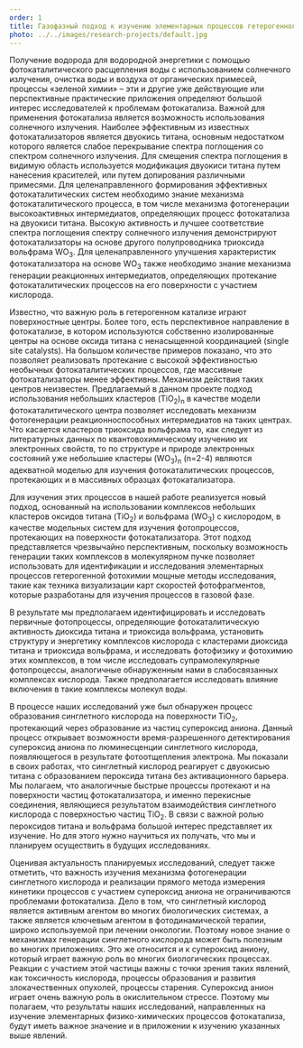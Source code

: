 ```yaml
---
order: 1
title: Газофазный подход к изучению элементарных процессов гетерогенного фотокатализа
photo: ../../images/research-projects/default.jpg
---
```

Получение водорода для водородной энергетики с помощью фотокаталитического расщепления воды с использованием 
солнечного излучения, очистка воды и воздуха от органических примесей, процессы «зеленой химии» – 
эти и другие уже действующие или перспективные практические приложения определяют большой интерес 
исследователей к проблемам фотокатализа. Важной для применения фотокатализа является возможность 
использования солнечного излучения. Наиболее эффективным из известных фотокатализаторов является 
двуокись титана, основным недостатком которого является слабое перекрывание спектра поглощения 
со спектром солнечного излучения. Для смещения спектра поглощения в видимую область используется 
модификация двуокиси титана путем нанесения красителей, или путем допирования различными примесями. 
Для целенаправленного формирования эффективных фотокаталитических систем необходимо знание механизма 
фотокаталитического процесса, в том числе механизма фотогенерации высокоактивных интермедиатов, определяющих 
процесс фотокатализа на двуокиси титана. Высокую активность и лучшее соответствие спектра поглощения спектру 
солнечного излучения демонстрируют фотокатализаторы на основе другого полупроводника триоксида вольфрама WO<sub>3</sub>. 
Для целенаправленного улучшения характеристик фотокатализатора на основе WO<sub>3</sub> также необходимо знание механизма 
генерации реакционных интермедиатов, определяющих протекание фотокаталитических процессов на его поверхности с участием кислорода. 

Известно, что важную роль в гетерогенном катализе играют поверхностные центры. Более того, есть перспективное 
направление в фотокатализе, в котором используются собственно изолированные центры на основе оксида титана с 
ненасыщенной координацией (single site catalysts). На большом количестве примеров показано, что это позволяет 
реализовать протекание с высокой эффективностью необычных фотокаталитических процессов, где массивные 
фотокатализаторы менее эффективны. Механизм действия таких центров неизвестен. Предлагаемый в данном проекте 
подход использования небольших кластеров (TiO<sub>2</sub>)<sub>n</sub> в качестве модели фотокаталитического центра позволяет 
исследовать механизм фотогенерации реакционноспособных интермедиатов на таких центрах. Что касается кластеров 
триоксида вольфрама то, как следует из литературных данных по квантовохимическому изучению их электронных свойств, 
то по структуре и природе электронных состояний уже небольшие кластеры (WO<sub>3</sub>)<sub>n</sub> (n=2-4) 
являются адекватной моделью для изучения фотокаталитических процессов, протекающих и в массивных образцах фотокатализатора.

Для изучения этих процессов в нашей работе реализуется новый подход, основанный на использовании комплексов 
небольших кластеров оксидов титана (TiO<sub>2</sub>) и вольфрама (WO<sub>3</sub>) с кислородом, в качестве 
модельных систем для изучения фотопроцессов, протекающих на поверхности фотокатализатора. Этот подход представляется 
чрезвычайно перспективным, поскольку возможность генерации таких комплексов в молекулярном пучке позволяет использовать 
для идентификации и исследования элементарных процессов гетерогенной фотохимии мощные методы исследования, такие как 
техника визуализации карт скоростей фотофрагментов, которые разработаны для изучения процессов в газовой фазе.

В результате мы предполагаем идентифицировать и исследовать первичные фотопроцессы, определяющие фотокаталитическую 
активность диоксида титана и триоксида вольфрама, установить структуру и энергетику комплексов кислорода с кластерами 
диоксида титана и триоксида вольфрама, и исследовать фотофизику и фотохимию этих комплексов, 
в том числе исследовать супрамолекулярные фотопроцессы, аналогичные обнаруженным нами в слабосвязанных 
комплексах кислорода. Также предполагается исследовать влияние включения в такие комплексы молекул воды.

В процессе наших исследований уже был обнаружен процесс образования синглетного кислорода 
на поверхности TiO<sub>2</sub>, протекающий через образование из частиц супероксид аниона. Данный процесс открывает возможности 
время-разрешенного детектирования супероксид аниона по люминесценции синглетного кислорода, появляющегося в 
результате фотоотщепления электрона. Мы показали в своих работах, что синглетный кислород реагирует с двуокисью 
титана с образованием пероксида титана без активационного барьера. Мы полагаем, что аналогичные быстрые процессы 
протекают и на поверхности частиц фотокатализатора, и именно перекисные соединения, являющиеся результатом 
взаимодействия синглетного кислорода с поверхностью частиц TiO<sub>2</sub>. В связи с важной ролью пероксидов титана и 
вольфрама большой интерес представляет их изучение. Но для этого нужно научиться их получать, что мы и планируем 
осуществить в будущих исследованиях.

Оценивая актуальность планируемых исследований, следует также отметить, что важность изучения механизма фотогенерации 
синглетного кислорода и реализации прямого метода измерения кинетики процессов с участием супероксид аниона не ограничиваются 
проблемами фотокатализа. Дело в том, что синглетный кислород является активным агентом во многих биологических 
системах, а также является ключевым агентом в фотодинамической терапии, широко используемой при лечении онкологии. 
Поэтому новое знание о механизмах генерации синглетного кислорода может быть полезным во многих приложениях. 
Это же относится и к супероксид аниону, который играет важную роль во многих биологических процессах. Реакции с участием 
этой частицы важны с точки зрения таких явлений, как токсичность кислорода, процессы образования и развития 
злокачественных опухолей, процессы старения. Супероксид анион играет очень важную роль в окислительном стрессе. 
Поэтому мы полагаем, что результаты наших исследований, направленных на изучение элементарных физико-химических 
процессов фотокатализа, будут иметь важное значение и в приложении к изучению указанных выше явлений.
